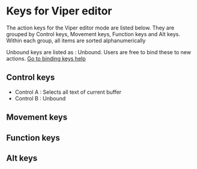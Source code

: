 # Keys for Viper editor

The action keys for the Viper editor mode are listed below. They are grouped by
Control keys, Movement keys, Function keys and Alt keys.
Within each group, all items are sorted alphanumerically

Unbound keys are listed as : Unbound. 
Users are free to bind these to new actions. [Go to binding keys help](bind)

## Control keys

- Control A  : Selects all text of current buffer
- Control B : Unbound
## Movement keys

## Function keys

## Alt keys
